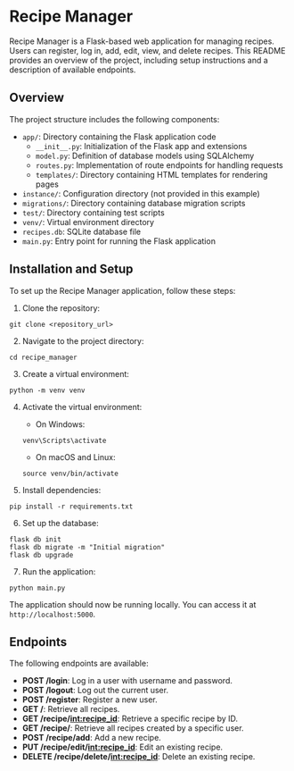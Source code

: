 
# Recipe Manager

Recipe Manager is a Flask-based web application for managing recipes. Users can register, log in, add, edit, view, and delete recipes. This README provides an overview of the project, including setup instructions and a description of available endpoints.

## Overview

The project structure includes the following components:

- `app/`: Directory containing the Flask application code
  - `__init__.py`: Initialization of the Flask app and extensions
  - `model.py`: Definition of database models using SQLAlchemy
  - `routes.py`: Implementation of route endpoints for handling requests
  - `templates/`: Directory containing HTML templates for rendering pages
- `instance/`: Configuration directory (not provided in this example)
- `migrations/`: Directory containing database migration scripts
- `test/`: Directory containing test scripts
- `venv/`: Virtual environment directory
- `recipes.db`: SQLite database file
- `main.py`: Entry point for running the Flask application

## Installation and Setup

To set up the Recipe Manager application, follow these steps:

1. Clone the repository:

```
git clone <repository_url>
```

2. Navigate to the project directory:

```
cd recipe_manager
```

3. Create a virtual environment:

```
python -m venv venv
```

4. Activate the virtual environment:

   - On Windows:

   ```
   venv\Scripts\activate
   ```

   - On macOS and Linux:

   ```
   source venv/bin/activate
   ```

5. Install dependencies:

```
pip install -r requirements.txt
```

6. Set up the database:

```
flask db init
flask db migrate -m "Initial migration"
flask db upgrade
```

7. Run the application:

```
python main.py
```

The application should now be running locally. You can access it at `http://localhost:5000`.

## Endpoints

The following endpoints are available:

- **POST /login**: Log in a user with username and password.
- **POST /logout**: Log out the current user.
- **POST /register**: Register a new user.
- **GET /**: Retrieve all recipes.
- **GET /recipe/<int:recipe_id>**: Retrieve a specific recipe by ID.
- **GET /recipe/<username>**: Retrieve all recipes created by a specific user.
- **POST /recipe/add**: Add a new recipe.
- **PUT /recipe/edit/<int:recipe_id>**: Edit an existing recipe.
- **DELETE /recipe/delete/<int:recipe_id>**: Delete an existing recipe.

